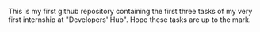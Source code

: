 This is my first github repository containing the first three tasks of my very first internship at "Developers' Hub". Hope these tasks are up to the mark.
